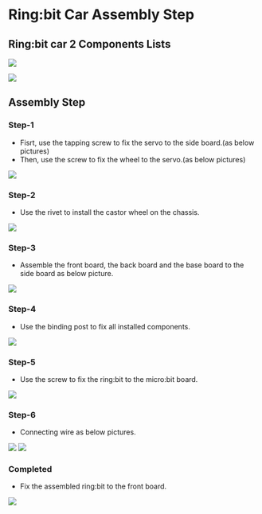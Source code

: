 # Ring:bit Car Assembly Step

## Ring:bit car 2 Components Lists

![](./images/1fAiTvC.jpg)

![](./images/jTaUtaM.jpg)

## Assembly Step

### Step-1 ###

- Fisrt, use the tapping screw to fix the servo to the side board.(as below pictures)
- Then, use the screw to fix the wheel to the servo.(as below pictures)

![](./images/W3VGpPG.jpg)

### Step-2 ###

- Use the rivet to install the castor wheel on the chassis.

![](./images/RCHMJNv.jpg)

### Step-3 ###

- Assemble the front board, the back board and the base board to the side board as below picture.

![](./images/Kkk1Bcd.jpg)

### Step-4 ###

- Use the binding post to fix all installed components.

![](./images/xEpdqfP.jpg)

### Step-5 ###

- Use the screw to fix the ring:bit to the micro:bit board.
 
![](./images/RAxSlWq.jpg)


### Step-6 ###

- Connecting wire as below pictures.

![](./images/UwEHU4l.jpg)
![](./images/Jepmq6y.jpg)

### Completed ###

- Fix the assembled ring:bit to the front board.

![](./images/FCt8S8c.jpg)

